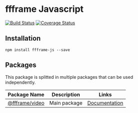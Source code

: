 ffframe Javascript
============

[![Build Status](https://travis-ci.org/ffframe/js.svg?branch=master)](https://travis-ci.org/ffframe/js)
[![Coverage Status](https://coveralls.io/repos/github/ffframe/js/badge.svg?branch=master)](https://coveralls.io/github/ffframe/js?branch=master)

## Installation
```
npm install ffframe-js --save
```

## Packages
This package is splitted in multiple packages that can be used independently.

| Package Name | Description | Links |
| ------------ | ----------- | ----- |
| [@ffframe/video](https://github.com/ffframe/js/tree/master/packages/video) | Main package |  [Documentation](https://github.com/ffframe/js/tree/master/packages/video) |
